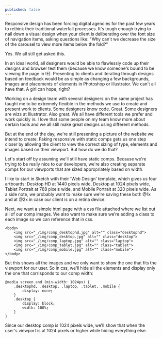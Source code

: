 ```yaml
---
published: false
---
```


Responsive design has been forcing digital agencies for the past few years to rethink their traditional waterfall processes. It's tough enough trying to nail down a visual design when your client is deliberating over the font size of navigation items, asking questions like: "Why can't we decrease the size of the carousel to view more items below the fold?"

Yes. We all still get asked this.

In an ideal world, all designers would be able to flawlessly code up their designs and browser test them (because we know someone's bound to be viewing the page in IE). Presenting to clients and iterating through designs based on feedback would be as simple as changing a few backgrounds, images and placements of elements in Photoshop or Illustrator. We can't all have that. A girl can hope, right?

Working on a design team with several designers on the same project has taught me to be extremely flexible in the methods we use to create and present work to clients. Some designers know code. Great. Some designers are wizs at Illustrator. Also great. We all have different tools we prefer and work quickly in. I love that some people on my team know more about certain tools and we all still make great designs using different methods.

But at the end of the day, we're still presenting a picture of the website we intend to create. Faking responsive with static comps gets us one step closer by allowing the client to view the correct sizing of type, elements and images based on their viewport. But how do we do that?

Let's start off by assuming we'll still have static comps. Because we're trying to be really nice to our developers, we're also creating separate comps for our viewports that are sized appropriately based on width.

I like to start in Sketch with their 'Web Design' template, which gives us four artboards: Desktop HD at 1440 pixels wide, Desktop at 1024 pixels wide, Tablet Portrait at 768 pixels wide, and Mobile Portrait at 320 pixels wide. As a side note, we probably want to make sure we're saving these both @1x and at @2x in case our client is on a retina device.

Next, we want a simple html page with a css file attached where we list out all of our comp images. We also want to make sure we're adding a class to each image so we can reference that in css.

    <body>
        <img src="_/img/comp_desktophd.jpg" alt="" class="desktophd">
        <img src="_/img/comp_desktop.jpg" alt="" class="desktop">
        <img src="_/img/comp_laptop.jpg" alt="" class="laptop">
        <img src="_/img/comp_tablet.jpg" alt="" class="tablet">
        <img src="_/img/comp_mobile.jpg" alt="" class="mobile">
    </body>
    
But this shows all the images and we only want to show the one that fits the viewport for our user. So in css, we'll hide all the elements and display only the one that corrisponds to our comp width: 

    @media screen and (min-width: 1024px) {
        .desktophd, .desktop, .laptop, .tablet, .mobile {
            display: none;
        }
        .desktop {
            display: block;
            width: 100%;
        }
    }
    
Since our desktop comp is 1024 pixels wide, we'll show that when the user's viewport is at 1024 pixels or higher while hiding everything else.
